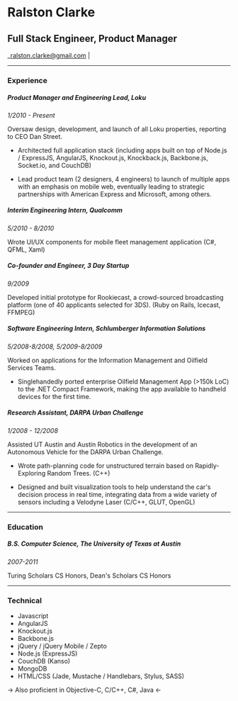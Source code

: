 # Ralston Clarke
## Full Stack Engineer, Product Manager

_[ralston.clarke@gmail.com](ralston.clarke@gmail.com) | 

------

### Experience

##### Product Manager and Engineering Lead, *Loku*
_1/2010 - Present_
	
Oversaw design, development, and launch of all Loku properties, reporting to CEO Dan Street.
	
* Architected full application stack (including apps built on top of Node.js / ExpressJS, AngularJS, Knockout.js, Knockback.js, Backbone.js, Socket.io, and CouchDB)

* Lead product team (2 designers, 4 engineers) to launch of multiple apps with an emphasis on mobile web, eventually leading to strategic partnerships with American Express and Microsoft, among others.
	
##### Interim Engineering Intern, *Qualcomm*
_5/2010 - 8/2010_
	
Wrote UI/UX components for mobile fleet management application (C#, QFML, Xaml)
	
##### Co-founder and Engineer, *3 Day Startup*
_9/2009_
	
Developed initial prototype for Rookiecast, a crowd-sourced broadcasting platform (one of 40 applicants selected for 3DS).  (Ruby on Rails, Icecast, FFMPEG)
	
##### Software Engineering Intern, *Schlumberger Information Solutions*
_5/2008-8/2008, 5/2009-8/2009_
	
Worked on applications for the Information Management and Oilfield Services Teams. 
	
* Singlehandedly ported enterprise Oilfield Management App (>150k LoC) to the .NET Compact Framework, making the app available to handheld devices for the first time.
	
##### Research Assistant, *DARPA Urban Challenge*
_1/2008 - 12/2008_
	
Assisted UT Austin and Austin Robotics in the development of an Autonomous Vehicle for the DARPA Urban Challenge. 
	
* Wrote path-planning code for unstructured terrain based on Rapidly-Exploring Random Trees. (C++)
	
* Designed and built visualization tools to help understand the car's decision process in real time, integrating data from a wide variety of sensors including a Velodyne Laser (C/C++, GLUT, OpenGL)
	
------

### Education

##### B.S. Computer Science, *The University of Texas at Austin*
_2007-2011_
	
Turing Scholars CS Honors, Dean's Scholars CS Honors

------
	
### Technical

- Javascript 
- AngularJS
- Knockout.js
- Backbone.js
- jQuery / jQuery Mobile / Zepto
- Node.js (ExpressJS)
- CouchDB (Kanso)
- MongoDB
- HTML/CSS (Jade, Mustache / Handlebars, Stylus, SASS)

-> Also proficient in Objective-C, C/C++, C#, Java <-
	

